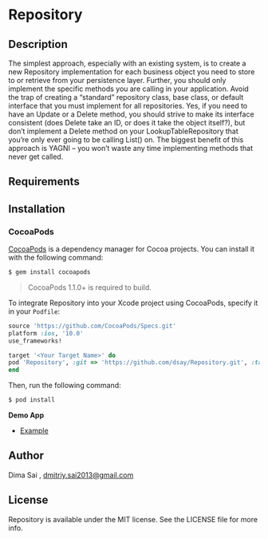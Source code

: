 # Repository

## Description      
The simplest approach, especially with an existing system, is to create a new Repository implementation for each business object you need to store to or retrieve from your persistence layer. Further, you should only implement the specific methods you are calling in your application. Avoid the trap of creating a “standard” repository class, base class, or default interface that you must implement for all repositories. Yes, if you need to have an Update or a Delete method, you should strive to make its interface consistent (does Delete take an ID, or does it take the object itself?), but don’t implement a Delete method on your LookupTableRepository that you’re only ever going to be calling List() on. The biggest benefit of this approach is YAGNI – you won’t waste any time implementing methods that never get called.


## Requirements

## Installation

### CocoaPods

[CocoaPods](http://cocoapods.org) is a dependency manager for Cocoa projects. You can install it with the following command:

```bash
$ gem install cocoapods
```

> CocoaPods 1.1.0+ is required to build.

To integrate Repository into your Xcode project using CocoaPods, specify it in your `Podfile`:

```ruby
source 'https://github.com/CocoaPods/Specs.git'
platform :ios, '10.0'
use_frameworks!

target '<Your Target Name>' do
pod 'Repository', :git => 'https://github.com/dsay/Repository.git', :tag => '0.1.0'
end
```

Then, run the following command:

```bash
$ pod install
```

**Demo App**

- [Example]()


## Author

Dima Sai , dmitriy.sai2013@gmail.com

## License

Repository is available under the MIT license. See the LICENSE file for more info.
